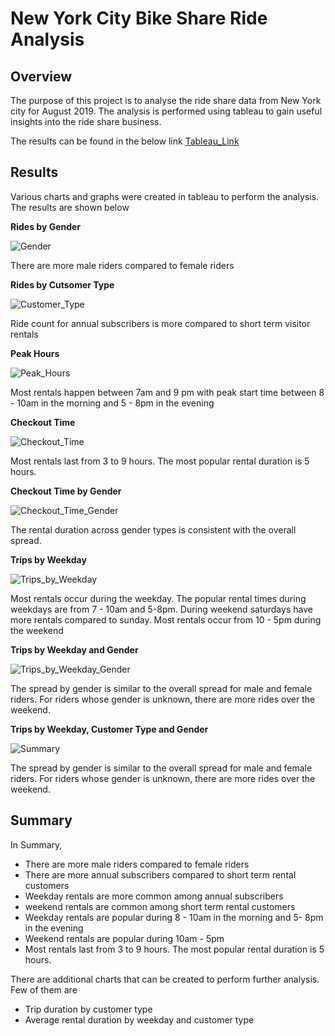 # New York City Bike Share Ride Analysis

## Overview

The purpose of this project is to analyse the ride share data from New York city for August 2019. The analysis is performed using tableau to gain useful insights into the ride share business.

The results can be found in the below link
[Tableau_Link](https://public.tableau.com/profile/caleb.tenhuisen#!/vizhome/Module14Challenge_16105873363620/Module14ChallengeStory?publish=yes)

## Results

Various charts and graphs were created in tableau to perform the analysis. The results are shown below

**Rides by Gender**

![Gender](https://github.com/calebten/bikesharing/blob/main/Images/Gender_Total.png)

There are more male riders compared to female riders

**Rides by Cutsomer Type**

![Customer_Type](https://github.com/calebten/bikesharing/blob/main/Images/Customer_Type_Total.PNG)

Ride count for annual subscribers is more compared to short term visitor rentals

**Peak Hours**

![Peak_Hours](https://github.com/calebten/bikesharing/blob/main/Images/Peak_Hours.PNG)

Most rentals happen between 7am and 9 pm with peak start time between 8 - 10am in the morning and 5 - 8pm in the evening

**Checkout Time**

![Checkout_Time](https://github.com/calebten/bikesharing/blob/main/Images/Checkouttime_total.PNG)

Most rentals last from 3 to 9 hours. The most popular rental duration is 5 hours.

**Checkout Time by Gender**

![Checkout_Time_Gender](https://github.com/calebten/bikesharing/blob/main/Images/Checkouttime_total_gender.PNG)

The rental duration across gender types is consistent with the overall spread.

**Trips by Weekday**

![Trips_by_Weekday](https://github.com/calebten/bikesharing/blob/main/Images/Trips_By_Weekday.PNG)

Most rentals occur during the weekday. The popular rental times during weekdays are from 7 - 10am and 5-8pm. During weekend saturdays have more rentals compared to sunday. Most rentals occur from 10 - 5pm during the weekend

**Trips by Weekday and Gender**

![Trips_by_Weekday_Gender](https://github.com/calebten/bikesharing/blob/main/Images/Trips_By_Weekday_Gender.PNG)

The spread by gender is similar to the overall spread for male and female riders. For riders whose gender is unknown, there are more rides over the weekend.

**Trips by Weekday, Customer Type and Gender**

![Summary](https://github.com/calebten/bikesharing/blob/main/Images/Summary.PNG)

The spread by gender is similar to the overall spread for male and female riders. For riders whose gender is unknown, there are more rides over the weekend.

## Summary
In Summary,

- There are more male riders compared to female riders
- There are more annual subscribers compared to short term rental customers
- Weekday rentals are more common among annual subscribers
- weekend rentals are common among short term rental customers
- Weekday rentals are popular during 8 - 10am in the morning and 5- 8pm in the evening
- Weekend rentals are popular during 10am - 5pm
- Most rentals last from 3 to 9 hours. The most popular rental duration is 5 hours.

There are additional charts that can be created to perform further analysis. Few of them are

- Trip duration by customer type
- Average rental duration by weekday and customer type
